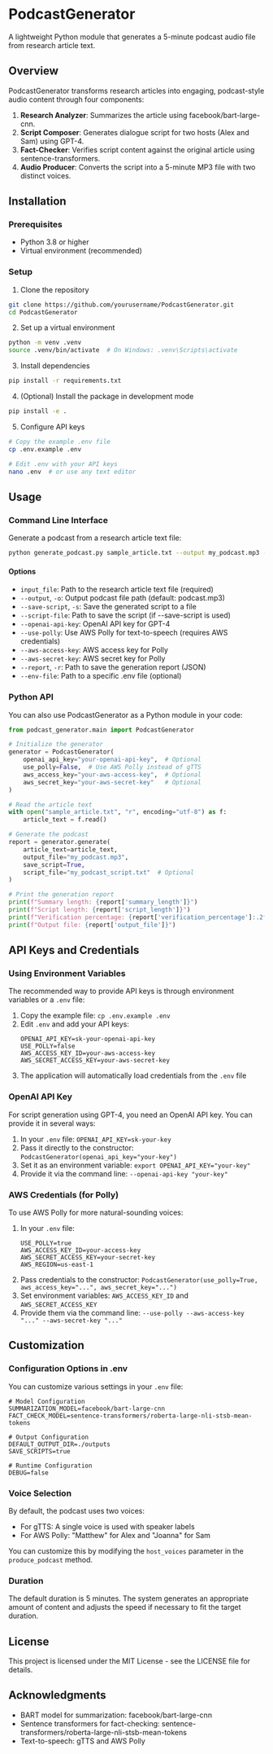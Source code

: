 # PodcastGenerator

A lightweight Python module that generates a 5-minute podcast audio file from research article text.

## Overview

PodcastGenerator transforms research articles into engaging, podcast-style audio content through four components:

1. **Research Analyzer**: Summarizes the article using facebook/bart-large-cnn.
2. **Script Composer**: Generates dialogue script for two hosts (Alex and Sam) using GPT-4.
3. **Fact-Checker**: Verifies script content against the original article using sentence-transformers.
4. **Audio Producer**: Converts the script into a 5-minute MP3 file with two distinct voices.

## Installation

### Prerequisites

- Python 3.8 or higher
- Virtual environment (recommended)

### Setup

1. Clone the repository
```bash
git clone https://github.com/yourusername/PodcastGenerator.git
cd PodcastGenerator
```

2. Set up a virtual environment
```bash
python -m venv .venv
source .venv/bin/activate  # On Windows: .venv\Scripts\activate
```

3. Install dependencies
```bash
pip install -r requirements.txt
```

4. (Optional) Install the package in development mode
```bash
pip install -e .
```

5. Configure API keys
```bash
# Copy the example .env file
cp .env.example .env

# Edit .env with your API keys
nano .env  # or use any text editor
```

## Usage

### Command Line Interface

Generate a podcast from a research article text file:

```bash
python generate_podcast.py sample_article.txt --output my_podcast.mp3 --save-script
```

#### Options

- `input_file`: Path to the research article text file (required)
- `--output`, `-o`: Output podcast file path (default: podcast.mp3)
- `--save-script`, `-s`: Save the generated script to a file
- `--script-file`: Path to save the script (if --save-script is used)
- `--openai-api-key`: OpenAI API key for GPT-4
- `--use-polly`: Use AWS Polly for text-to-speech (requires AWS credentials)
- `--aws-access-key`: AWS access key for Polly
- `--aws-secret-key`: AWS secret key for Polly
- `--report`, `-r`: Path to save the generation report (JSON)
- `--env-file`: Path to a specific .env file (optional)

### Python API

You can also use PodcastGenerator as a Python module in your code:

```python
from podcast_generator.main import PodcastGenerator

# Initialize the generator
generator = PodcastGenerator(
    openai_api_key="your-openai-api-key",  # Optional
    use_polly=False,  # Use AWS Polly instead of gTTS
    aws_access_key="your-aws-access-key",  # Optional
    aws_secret_key="your-aws-secret-key"   # Optional
)

# Read the article text
with open("sample_article.txt", "r", encoding="utf-8") as f:
    article_text = f.read()

# Generate the podcast
report = generator.generate(
    article_text=article_text,
    output_file="my_podcast.mp3",
    save_script=True,
    script_file="my_podcast_script.txt"  # Optional
)

# Print the generation report
print(f"Summary length: {report['summary_length']}")
print(f"Script length: {report['script_length']}")
print(f"Verification percentage: {report['verification_percentage']:.2f}%")
print(f"Output file: {report['output_file']}")
```

## API Keys and Credentials

### Using Environment Variables

The recommended way to provide API keys is through environment variables or a `.env` file:

1. Copy the example file: `cp .env.example .env`
2. Edit `.env` and add your API keys:
   ```
   OPENAI_API_KEY=sk-your-openai-api-key
   USE_POLLY=false
   AWS_ACCESS_KEY_ID=your-aws-access-key
   AWS_SECRET_ACCESS_KEY=your-aws-secret-key
   ```
3. The application will automatically load credentials from the `.env` file

### OpenAI API Key

For script generation using GPT-4, you need an OpenAI API key. You can provide it in several ways:

1. In your `.env` file: `OPENAI_API_KEY=sk-your-key`
2. Pass it directly to the constructor: `PodcastGenerator(openai_api_key="your-key")`
3. Set it as an environment variable: `export OPENAI_API_KEY="your-key"`
4. Provide it via the command line: `--openai-api-key "your-key"`

### AWS Credentials (for Polly)

To use AWS Polly for more natural-sounding voices:

1. In your `.env` file:
   ```
   USE_POLLY=true
   AWS_ACCESS_KEY_ID=your-access-key
   AWS_SECRET_ACCESS_KEY=your-secret-key
   AWS_REGION=us-east-1
   ```
2. Pass credentials to the constructor: `PodcastGenerator(use_polly=True, aws_access_key="...", aws_secret_key="...")`
3. Set environment variables: `AWS_ACCESS_KEY_ID` and `AWS_SECRET_ACCESS_KEY`
4. Provide them via the command line: `--use-polly --aws-access-key "..." --aws-secret-key "..."`

## Customization

### Configuration Options in .env

You can customize various settings in your `.env` file:

```
# Model Configuration
SUMMARIZATION_MODEL=facebook/bart-large-cnn
FACT_CHECK_MODEL=sentence-transformers/roberta-large-nli-stsb-mean-tokens

# Output Configuration
DEFAULT_OUTPUT_DIR=./outputs
SAVE_SCRIPTS=true

# Runtime Configuration
DEBUG=false
```

### Voice Selection

By default, the podcast uses two voices:
- For gTTS: A single voice is used with speaker labels
- For AWS Polly: "Matthew" for Alex and "Joanna" for Sam

You can customize this by modifying the `host_voices` parameter in the `produce_podcast` method.

### Duration

The default duration is 5 minutes. The system generates an appropriate amount of content and adjusts the speed if necessary to fit the target duration.

## License

This project is licensed under the MIT License - see the LICENSE file for details.

## Acknowledgments

- BART model for summarization: facebook/bart-large-cnn
- Sentence transformers for fact-checking: sentence-transformers/roberta-large-nli-stsb-mean-tokens
- Text-to-speech: gTTS and AWS Polly 